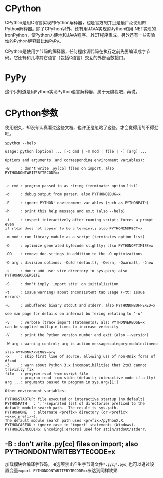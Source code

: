 # CPython

CPython是用C语言实现的Python解释器，也是官方的并且是最广泛使用的Python解释器。除了CPython以外，还有用JAVA实现的Jython和用.NET实现的IronPython，使Python方便地和JAVA程序、.NET程序集成。另外还有一些实验性的Python解释器比如PyPy。

CPython是使用字节码的解释器，任何程序源代码在执行之前先要编译成字节码。它还有和几种其它语言（包括C语言）交互的外部函数接口。

# PyPy

这个只知道是用Python实现Python语言解释器，属于元编程吧，再说。



# CPython参数

使用很久，却没有认真看过这些文档，也许正是忽略了这些，才会觉得用的不得劲吧。

```shell
$python --help

usage: python [option] ... [-c cmd | -m mod | file | -] [arg] ...

Options and arguments (and corresponding environment variables):

-B     : don't write .py[co] files on import; also PYTHONDONTWRITEBYTECODE=x


-c cmd : program passed in as string (terminates option list)

-d     : debug output from parser; also PYTHONDEBUG=x

-E     : ignore PYTHON* environment variables (such as PYTHONPATH)

-h     : print this help message and exit (also --help)

-i     : inspect interactively after running script; forces a prompt even
if stdin does not appear to be a terminal; also PYTHONINSPECT=x

-m mod : run library module as a script (terminates option list)

-O     : optimize generated bytecode slightly; also PYTHONOPTIMIZE=x

-OO    : remove doc-strings in addition to the -O optimizations

-Q arg : division options: -Qold (default), -Qwarn, -Qwarnall, -Qnew

-s     : don't add user site directory to sys.path; also PYTHONNOUSERSITE

-S     : don't imply 'import site' on initialization

-t     : issue warnings about inconsistent tab usage (-tt: issue errors)

-u     : unbuffered binary stdout and stderr; also PYTHONUNBUFFERED=x

see man page for details on internal buffering relating to '-u'

-v     : verbose (trace import statements); also PYTHONVERBOSE=x
can be supplied multiple times to increase verbosity

-V     : print the Python version number and exit (also --version)

-W arg : warning control; arg is action:message:category:module:lineno

also PYTHONWARNINGS=arg
-x     : skip first line of source, allowing use of non-Unix forms of #!cmd
-3     : warn about Python 3.x incompatibilities that 2to3 cannot trivially fix
file   : program read from script file
-      : program read from stdin (default; interactive mode if a tty)
arg ...: arguments passed to program in sys.argv[1:]

Other environment variables:

PYTHONSTARTUP: file executed on interactive startup (no default)
PYTHONPATH   : ':'-separated list of directories prefixed to the
default module search path.  The result is sys.path.
PYTHONHOME   : alternate <prefix> directory (or <prefix>:<exec_prefix>).
The default module search path uses <prefix>/pythonX.X.
PYTHONCASEOK : ignore case in 'import' statements (Windows).
PYTHONIOENCODING: Encoding[:errors] used for stdin/stdout/stderr.
```

## -B : don't write .py[co] files on import; also PYTHONDONTWRITEBYTECODE=x

加载模块会编译字节码，``-B``选项禁止产生字节码文件``*.pyc``,``*.pyo``;
也可以通过设置变量``export PYTHONDONTWRITEBYTECODE=x``来达到同样效果.

